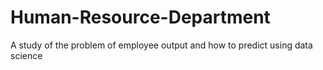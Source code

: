 # Human-Resource-Department
A study of the problem of employee output and how to predict using data science
